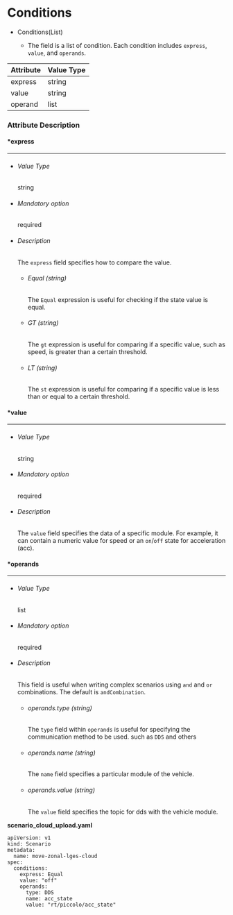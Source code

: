 # Conditions

- Conditions(List)

  - The field is a list of condition. Each condition includes `express`, `value`, and `operands`.

    

| Attribute | Value Type |
| --------- | ---------- |
| express   | string     |
| value     | string     |
| operand   | list       |



### Attribute Description

#### *express

------

- ###### Value Type

  string

- ###### Mandatory option

  required

- ###### Description

  The `express` field specifies how to compare the value.

  - ###### Equal (string)

    The `Equal` expression is useful for checking if the state value is equal. 

  - ###### GT (string)

     The `gt` expression is useful for comparing if a specific value, such as speed, is greater than a certain threshold.

  - ###### LT (string)

     The `st` expression is useful for comparing if a specific value is less than or equal to a certain threshold.



#### *value

------

- ###### Value Type

  string

- ###### Mandatory option

  required

- ###### Description

  The `value` field specifies the data of a specific module. For example, it can contain a numeric value for speed or an `on`/`off` state for acceleration (acc). 

  

#### *operands

------

- ###### Value Type

  list

- ###### Mandatory option

  required

- ###### Description

  This field is useful when writing complex scenarios using `and` and `or` combinations. The default is `andCombination`.

  - ###### operands.type (string)

    The `type` field within `operands` is useful for specifying the communication method to be used. such as `DDS` and others

  - ###### operands.name (string)

     The `name` field specifies a particular module of the vehicle.

  - ###### operands.value (string)

     The `value` field specifies the topic for dds with the vehicle module.

    

**scenario_cloud_upload.yaml**

```
apiVersion: v1
kind: Scenario
metadata:
  name: move-zonal-lges-cloud
spec:
  conditions:
    express: Equal
    value: "off"
    operands:
      type: DDS
      name: acc_state
      value: "rt/piccolo/acc_state"
```

